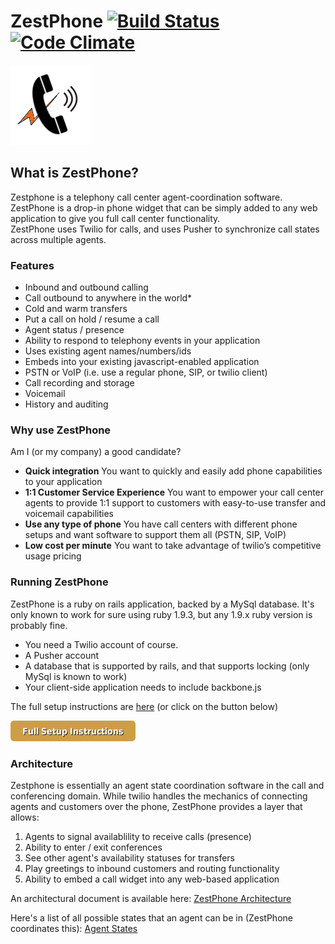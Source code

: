 # ZestPhone [![Build Status](https://travis-ci.org/ZestFinance/zestphone.svg?branch=master)](https://travis-ci.org/ZestFinance/zestphone) [![Code Climate](https://codeclimate.com/github/ZestFinance/zestphone.png)](https://codeclimate.com/github/ZestFinance/zestphone)

![telephony](tele_phone_y.png)

## What is ZestPhone?
Zestphone is a telephony call center agent-coordination software.
ZestPhone is a drop-in phone widget that can be simply added to any web application to give you full call center functionality.  
ZestPhone uses Twilio for calls, and uses Pusher to synchronize call states across multiple agents.  

### Features
- Inbound and outbound calling
- Call outbound to anywhere in the world*
- Cold and warm transfers
- Put a call on hold / resume a call
- Agent status / presence
- Ability to respond to telephony events in your application
- Uses existing agent names/numbers/ids
- Embeds into your existing javascript-enabled application
- PSTN or VoIP (i.e. use a regular phone, SIP, or twilio client)
- Call recording and storage
- Voicemail
- History and auditing

### Why use ZestPhone 

Am I (or my company) a good candidate?

- **Quick integration** You want to quickly and easily add phone capabilities to your application
- **1:1 Customer Service Experience** You want to empower your call center agents to provide 1:1 support to customers with easy-to-use transfer and voicemail capabilities
- **Use any type of phone** You have call centers with different phone setups and want software to support them all (PSTN, SIP, VoIP)
- **Low cost per minute** You want to take advantage of twilio’s competitive usage pricing

### Running ZestPhone

ZestPhone is a ruby on rails application, backed by a MySql database.
It's only known to work for sure using ruby 1.9.3, but any 1.9.x ruby version is probably fine.

- You need a Twilio account of course.
- A Pusher account
- A database that is supported by rails, and that supports locking (only MySql is known to work)
- Your client-side application needs to include backbone.js

The full setup instructions are [here](SETUP.md)  (or click on the button below)

[![setup](docs/setup_button.png)](SETUP.md)

### Architecture

Zestphone is essentially an agent state coordination software in the call and conferencing domain.  While twilio handles the mechanics of connecting agents and customers over the phone, 
ZestPhone provides a layer that allows:

1. Agents to signal availablility to receive calls (presence)
2. Ability to enter / exit conferences
3. See other agent's availability statuses for transfers
4. Play greetings to inbound customers and routing functionality
5. Ability to embed a call widget into any web-based application

An architectural document is available here: [ZestPhone Architecture](docs/architecture_slide.pdf)

Here's a list of all possible states that an agent can be in (ZestPhone coordinates this): [Agent States](docs/states_diagram.png)


